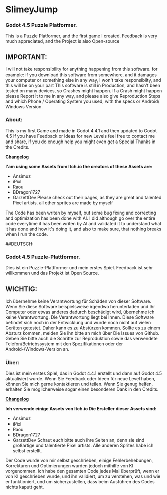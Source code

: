 # SlimeyJump
### Godot 4.5 Puzzle Platformer.
This is a Puzzle Platformer, and the first game I created. Feedback is very much appreciated, and the Project is also Open-source

## IMPORTANT:
I will not take responsibility for anything happening from this software. for example: if you download this software from somewhere, and it damages your computer or something else in any way, I won't take responsibilty, and this will be on your part
This software is still in Production, and hasn't been tested on many devices, so Crashes might happen.
If a Crash might happen please Report it to me in any way, and please also give Reproduction Steps and which Phone / Operating System you used, with the specs or Android/ Windows Version.

### About:
This is my first Game and made in Godot 4.4.1 and then updated to Godot 4.5 If you have Feedback or Ideas for new Levels feel free to contact me and share, if you do enough help you might even get a Special Thanks in the Credits.

[**Changelog**](changelog.md)

**I'am using some Assets from Itch.io the creators of these Assets are:**
- Ansimuz
- iPixl
- Raou
- BDragon1727
- GarzettDev
Please check out their pages, as they are great and talented Pixel artists.
all other sprites are made by myself

The Code has been writen by myself, but some bug fixing and correcting and optimization has been done with AI. I did although go over the entire code everytime it has been writen by AI and validated it to understand what it has done and how it's doing it, and also to make sure, that nothing breaks when I run the code.


##DEUTSCH:
### Godot 4.5 Puzzle-Plattformer.
Dies ist ein Puzzle-Plattformer und mein erstes Spiel. Feedback ist sehr willkommen und das Projekt ist Open Source.

## WICHTIG:
Ich übernehme keine Verantwortung für Schäden von dieser Software. Wenn Sie diese Software beispielsweise irgendwo herunterladen und Ihr Computer oder etwas anderes dadurch beschädigt wird, übernehme ich keine Verantwortung. Die Verantwortung liegt bei Ihnen.
Diese Software befindet sich noch in der Entwicklung und wurde noch nicht auf vielen Geräten getestet. Daher kann es zu Abstürzen kommen.
Sollte es zu einem Absturz kommen, melden Sie ihn bitte an mich über Die Issues von Github. Geben Sie bitte auch die Schritte zur Reproduktion sowie das verwendete Telefon/Betriebssystem mit den Spezifikationen oder der Android-/Windows-Version an.

### Über:
Dies ist mein erstes Spiel, das in Godot 4.4.1 erstellt und dann auf Godot 4.5 aktualisiert wurde. Wenn Sie Feedback oder Ideen für neue Level haben, können Sie mich gerne kontaktieren und teilen. Wenn Sie genug helfen, erhalten Sie möglicherweise sogar einen besonderen Dank in den Credits.

[**Changelog**](changelog.md)

**Ich verwende einige Assets von Itch.io Die Ersteller dieser Assets sind:**
- Ansimuz
- iPixl
- Raou
- BDragon1727
- GarzettDev
Schaut euch bitte auch ihre Seiten an, denn sie sind großartige und talentierte Pixel artists.
Alle anderen Sprites habe ich selbst erstellt.

Der Code wurde von mir selbst geschrieben, einige Fehlerbehebungen, Korrekturen und Optimierungen wurden jedoch mithilfe von KI vorgenommen. Ich habe den gesamten Code jedes Mal überprüft, wenn er von KI geschrieben wurde, und ihn validiert, um zu verstehen, was und wie er funktioniert, und um sicherzustellen, dass beim Ausführen des Codes nichts kaputt geht.
